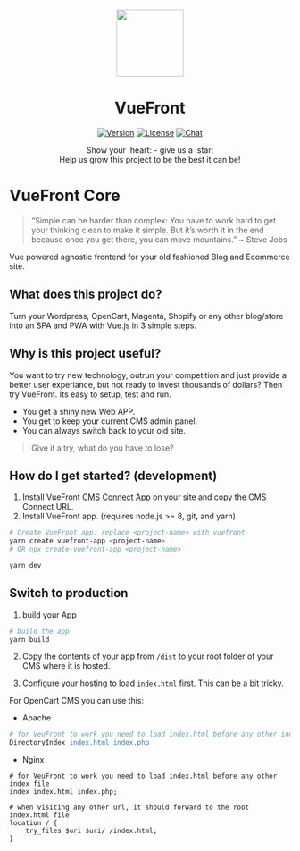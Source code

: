 <p align="center">
  <br>
  <a href="https://vuefront.com">
    <img src="https://vuefront.com/logo.png" width="120"/>
  </a>
</p>
<h1 align="center">VueFront</h1>

<p align="center">
  <a href="https://www.npmjs.com/package/vuefront"><img src="https://img.shields.io/npm/v/vuefront.svg" alt="Version"></a>
  <a href="https://www.npmjs.com/package/vuefront"><img src="https://img.shields.io/npm/l/vuefront.svg" alt="License"></a>
  <a href="https://discord.gg/C9vcTCQ"><img src="https://img.shields.io/badge/chat-on%20discord-7289da.svg" alt="Chat"></a>
</p>

<p align="center">
Show your :heart: - give us a :star: <br/> 
Help us grow this project to be the best it can be!
  </p>

# VueFront Core

> “Simple can be harder than complex: You have to work hard to get your thinking clean to make it simple. But it’s worth it in the end because once you get there, you can move mountains.” ~ Steve Jobs

Vue powered agnostic frontend for your old fashioned Blog and Ecommerce site.

## What does this project do?
Turn your Wordpress, OpenCart, Magenta, Shopify or any other blog/store into an SPA and PWA with Vue.js in 3 simple steps.

## Why is this project useful?
You want to try new technology, outrun your competition and just provide a better user experiance, but not ready to invest thousands of dollars? Then try VueFront. Its easy to setup, test and run. 

- You get a shiny new Web APP.
- You get to keep your current CMS admin panel.
- You can always switch back to your old site. 


> Give it a try, what do you have to lose? 

## How do I get started? (development)

1. Install VueFront [CMS Connect App](http://localhost:8080/cms/) on your site and copy the CMS Connect URL.
2. Install VueFront app. (requires node.js >= 8, git, and yarn)

```bash
# Create VueFront app. replace <project-name> with vuefront
yarn create vuefront-app <project-name>
# OR npx create-vuefront-app <project-name>

yarn dev
```

## Switch to production
1. build your App
```bash
# build the app
yarn build
```

2. Copy the contents of your app from `/dist`  to your root folder of your CMS where it is hosted.

3. Configure your hosting to load `index.html` first. This can be a bit tricky. 

For OpenCart CMS you can use this:

- Apache

```apache
# for VeuFront to work you need to load index.html before any other index file
DirectoryIndex index.html index.php

```

- Nginx
```nginx
# for VeuFront to work you need to load index.html before any other index file
index index.html index.php;

# when visiting any other url, it should forward to the root index.html file
location / {
    try_files $uri $uri/ /index.html;
}
```
